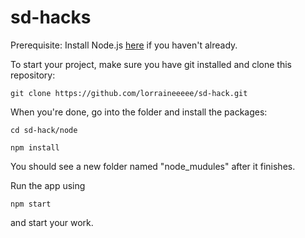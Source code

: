 # sd-hacks
Prerequisite: Install Node.js [here](https://nodejs.org/en/download/package-manager/) if you haven't already.

To start your project, make sure you have git installed and clone this repository:

`git clone https://github.com/lorraineeeee/sd-hack.git`

When you're done, go into the folder and install the packages:

`cd sd-hack/node`

`npm install`

You should see a new folder named "node_mudules" after it finishes.

Run the app using 

`npm start` 

and start your work.
